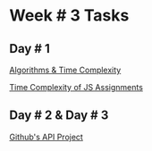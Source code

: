 # Week # 3 Tasks

## Day # 1

[Algorithms & Time Complexity](https://docs.google.com/document/d/1uCNBFEZgXt8aeUKgOIfeF75mnCswjhmYZ81sBc6kdYg/edit?usp=sharing)

[Time Complexity of JS Assignments](https://docs.google.com/document/d/1nIxwOl9BP3C_vWj5iqvZjEym1YaZ7nuKaPZ6_L42j7g/edit?usp=sharing)

## Day # 2 & Day # 3

[Github's API Project](https://thunderous-hotteok-1b04cb.netlify.app/)
